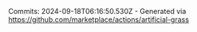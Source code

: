 Commits: 2024-09-18T06:16:50.530Z - Generated via https://github.com/marketplace/actions/artificial-grass
<br>
